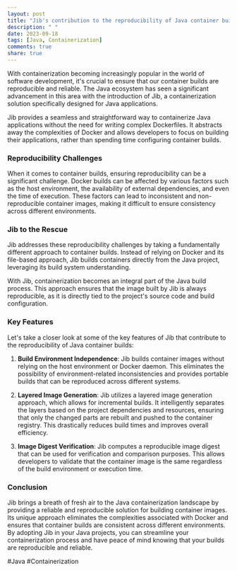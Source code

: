 ```yaml
---
layout: post
title: "Jib's contribution to the reproducibility of Java container builds"
description: " "
date: 2023-09-18
tags: [Java, Containerization]
comments: true
share: true
---
```


With containerization becoming increasingly popular in the world of software development, it's crucial to ensure that our container builds are reproducible and reliable. The Java ecosystem has seen a significant advancement in this area with the introduction of Jib, a containerization solution specifically designed for Java applications.

Jib provides a seamless and straightforward way to containerize Java applications without the need for writing complex Dockerfiles. It abstracts away the complexities of Docker and allows developers to focus on building their applications, rather than spending time configuring container builds.

### Reproducibility Challenges

When it comes to container builds, ensuring reproducibility can be a significant challenge. Docker builds can be affected by various factors such as the host environment, the availability of external dependencies, and even the time of execution. These factors can lead to inconsistent and non-reproducible container images, making it difficult to ensure consistency across different environments.

### Jib to the Rescue

Jib addresses these reproducibility challenges by taking a fundamentally different approach to container builds. Instead of relying on Docker and its file-based approach, Jib builds containers directly from the Java project, leveraging its build system understanding.

With Jib, containerization becomes an integral part of the Java build process. This approach ensures that the image built by Jib is always reproducible, as it is directly tied to the project's source code and build configuration.

### Key Features

Let's take a closer look at some of the key features of Jib that contribute to the reproducibility of Java container builds:

1. **Build Environment Independence**: Jib builds container images without relying on the host environment or Docker daemon. This eliminates the possibility of environment-related inconsistencies and provides portable builds that can be reproduced across different systems.

2. **Layered Image Generation**: Jib utilizes a layered image generation approach, which allows for incremental builds. It intelligently separates the layers based on the project dependencies and resources, ensuring that only the changed parts are rebuilt and pushed to the container registry. This drastically reduces build times and improves overall efficiency.

3. **Image Digest Verification**: Jib computes a reproducible image digest that can be used for verification and comparison purposes. This allows developers to validate that the container image is the same regardless of the build environment or execution time.

### Conclusion

Jib brings a breath of fresh air to the Java containerization landscape by providing a reliable and reproducible solution for building container images. Its unique approach eliminates the complexities associated with Docker and ensures that container builds are consistent across different environments. By adopting Jib in your Java projects, you can streamline your containerization process and have peace of mind knowing that your builds are reproducible and reliable.

#Java #Containerization